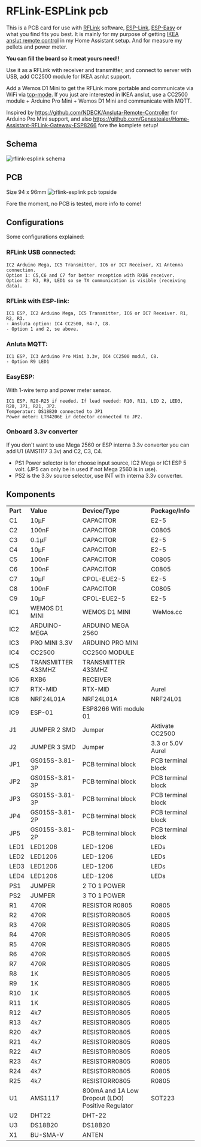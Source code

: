 RFLink-ESPLink pcb
===================

This is a PCB card for use with [RFLink](http://rflink.nl/blog2/) software, [ESP-Link](https://github.com/jeelabs/esp-link), [ESP-Easy](https://github.com/letscontrolit/ESPEasy) or what you find fits you best.
It is mainly for my purpose of getting [IKEA anslut remote control](http://www.ikea.com/se/sv/catalog/products/90300773/) in my Home Assistant setup. And for measure my pellets and power meter.

**You can fill the board so it meat yours need!!**

Use it as a RFLink with receiver and transmitter, and connect to server with USB, add CC2500 module for IKEA asnlut support.

Add a Wemos D1 Mini to get the RFLink more portable and communicate via WiFi via [tcp-mode](https://home-assistant.io/components/rflink/#tcp-mode).
If you just are interested in IKEA anslut, use a CC2500 module + Arduino Pro Mini + Wemos D1 Mini and communicate with MQTT.
 
Inspired by https://github.com/NDBCK/Ansluta-Remote-Controller for Arduino Pro Mini support, and also https://github.com/Genestealer/Home-Assistant-RFLink-Gateway-ESP8266 fore the komplete setup!

Schema
-----------
![rflink-esplink schema](https://github.com/rosangen/rflink-esplink/blob/master/PCB/img/schema-rflink-esplink.png?raw=true "Title")

PCB
------
Size 94 x 96mm
![rflink-esplink pcb topside](https://github.com/rosangen/rflink-esplink/blob/master/PCB/img/topp.jpg?raw=true "Title")

Fore the moment, no PCB is tested, more info to come!

Configurations
-----------
Some configurations explained:

### RFLink USB connected:
```
IC2 Arduino Mega, IC5 Transmitter, IC6 or IC7 Receiver, X1 Antenna connection. 
Option 1: C5,C6 and C7 for better reception with RXB6 receiver.
Option 2: R3, R9, LED1 so se TX communication is visible (receiving data).
```

### RFLink with ESP-link:
```
IC1 ESP, IC2 Arduino Mega, IC5 Transmitter, IC6 or IC7 Receiver. R1, R2, R3.
- Ansluta option: IC4 CC2500, R4-7, C8.
- Option 1 and 2, se above.
```

### Anluta MQTT:
```
IC1 ESP, IC3 Arduino Pro Mini 3.3v, IC4 CC2500 modul, C8.
- Option R9 LED1
```

### EasyESP:
With 1-wire temp and power meter sensor.
```
IC1 ESP, R20-R25 if needed. If lead needed: R10, R11, LED 2, LED3, R20, JP1, R21, JP2. 
Temperatur: DS18B20 connected to JP1
Power meter: LTR4206E ir detector connected to JP2.
```

### Onboard 3.3v converter
If you don't want to use Mega 2560 or ESP interna 3.3v converter you can add U1 (AMS1117 3.3v) and C2, C3, C4.
- PS1 Power selector is for choose input source, IC2 Mega or IC1 ESP 5 volt. (JP5 can only be in used if not Mega 2560 is in use).
- PS2 is the 3.3v source selector, use INT with interna 3.3v converter.

Komponents
-----------

<table>
<tbody>
<tr>
<td><strong>Part</strong></td>
<td><strong>Value</strong></td>
<td><strong>Device/Type</strong></td>
<td><strong>Package/Info</strong></td>
</tr>
<tr>
<td>C1</td>
<td>10&micro;F</td>
<td>CAPACITOR</td>
<td>E2-5</td>
</tr>
<tr>
<td>C2</td>
<td>100nF</td>
<td>CAPACITOR</td>
<td>C0805</td>
</tr>
<tr>
<td>C3</td>
<td>0.1&micro;F</td>
<td>CAPACITOR</td>
<td>E2-5</td>
</tr>
<tr>
<td>C4</td>
<td>10&micro;F</td>
<td>CAPACITOR</td>
<td>E2-5</td>
</tr>
<tr>
<td>C5</td>
<td>100nF</td>
<td>CAPACITOR</td>
<td>C0805</td>
</tr>
<tr>
<td>C6</td>
<td>100nF</td>
<td>CAPACITOR</td>
<td>C0805</td>
</tr>
<tr>
<td>C7</td>
<td>10&micro;F</td>
<td>CPOL-EUE2-5</td>
<td>E2-5</td>
</tr>
<tr>
<td>C8</td>
<td>100nF</td>
<td>CAPACITOR</td>
<td>C0805</td>
</tr>
<tr>
<td>C9</td>
<td>10&micro;F</td>
<td>CPOL-EUE2-5</td>
<td>E2-5</td>
</tr>
<tr>
<td>IC1</td>
<td>WEMOS D1 MINI</td>
<td>WEMOS D1 MINI</td>
<td>&nbsp;WeMos.cc</td>
</tr>
<tr>
<td>IC2</td>
<td>ARDUINO-MEGA</td>
<td>ARDUINO MEGA 2560</td>
</tr>
<tr>
<td>IC3</td>
<td>PRO MINI 3.3V</td>
<td>ARDUINO PRO MINI</td>
</tr>
<tr>
<td>IC4</td>
<td>CC2500</td>
<td>CC2500 MODULE</td>
</tr>
<tr>
<td>IC5</td>
<td>TRANSMITTER 433MHZ</td>
<td>TRANSMITTER 433MHZ</td>
</tr>
<tr>
<td>IC6</td>
<td>RXB6</td>
<td>RECEIVER</td>
</tr>
<tr>
<td>IC7</td>
<td>RTX-MID</td>
<td>RTX-MID</td>
<td>Aurel</td>
</tr>
<tr>
<td>IC8</td>
<td>NRF24L01A</td>
<td>NRF24L01A</td>
<td>NRF24L01</td>
</tr>
<tr>
<td>IC9</td>
<td>ESP-01</td>
<td>ESP8266 Wifi module 01</td>
</tr>
<tr>
<td>J1</td>
<td>JUMPER 2 SMD</td>
<td>Jumper</td>
<td>Aktivate CC2500</td>
</tr>
<tr>
<td>J2</td>
<td>JUMPER 3 SMD</td>
<td>Jumper</td>
<td>3.3 or 5.0V Aurel</td>
</tr>
<tr>
<td>JP1</td>
<td>GS015S-3.81-3P</td>
<td>PCB terminal block</td>
<td>PCB terminal block</td>
</tr>
<tr>
<td>JP2</td>
<td>GS015S-3.81-3P</td>
<td>PCB terminal block</td>
<td>PCB terminal block</td>
</tr>
<tr>
<td>JP3</td>
<td>GS015S-3.81-3P</td>
<td>PCB terminal block</td>
<td>PCB terminal block</td>
</tr>
<tr>
<td>JP4</td>
<td>GS015S-3.81-2P</td>
<td>PCB terminal block</td>
<td>PCB terminal block</td>
</tr>
<tr>
<td>JP5</td>
<td>GS015S-3.81-2P</td>
<td>PCB terminal block</td>
<td>PCB terminal block</td>
</tr>
<tr>
<td>LED1</td>
<td>LED1206</td>
<td>LED-1206</td>
<td>LEDs</td>
</tr>
<tr>
<td>LED2</td>
<td>LED1206</td>
<td>LED-1206</td>
<td>LEDs</td>
</tr>
<tr>
<td>LED3</td>
<td>LED1206</td>
<td>LED-1206</td>
<td>LEDs</td>
</tr>
<tr>
<td>LED4</td>
<td>LED1206</td>
<td>LED-1206</td>
<td>LEDs</td>
</tr>
<tr>
<td>PS1</td>
<td>JUMPER</td>
<td>2 TO 1 POWER</td>
</tr>
<tr>
<td>PS2</td>
<td>JUMPER</td>
<td>3 TO 1 POWER</td>
</tr>
<tr>
<td>R1</td>
<td>470R</td>
<td>RESISTOR R0805</td>
<td>R0805</td>
</tr>
<tr>
<td>R2</td>
<td>470R</td>
<td>RESISTORR0805</td>
<td>R0805</td>
</tr>
<tr>
<td>R3</td>
<td>470R</td>
<td>RESISTORR0805</td>
<td>R0805</td>
</tr>
<tr>
<td>R4</td>
<td>470R</td>
<td>RESISTORR0805</td>
<td>R0805</td>
</tr>
<tr>
<td>R5</td>
<td>470R</td>
<td>RESISTORR0805</td>
<td>R0805</td>
</tr>
<tr>
<td>R6</td>
<td>470R</td>
<td>RESISTORR0805</td>
<td>R0805</td>
</tr>
<tr>
<td>R7</td>
<td>470R</td>
<td>RESISTORR0805</td>
<td>R0805</td>
</tr>
<tr>
<td>R8</td>
<td>1K</td>
<td>RESISTORR0805</td>
<td>R0805</td>
</tr>
<tr>
<td>R9</td>
<td>1K</td>
<td>RESISTORR0805</td>
<td>R0805</td>
</tr>
<tr>
<td>R10</td>
<td>1K</td>
<td>RESISTORR0805</td>
<td>R0805</td>
</tr>
<tr>
<td>R11</td>
<td>1K</td>
<td>RESISTORR0805</td>
<td>R0805</td>
</tr>
<tr>
<td>R12</td>
<td>4k7</td>
<td>RESISTORR0805</td>
<td>R0805</td>
</tr>
<tr>
<td>R13</td>
<td>4k7</td>
<td>RESISTORR0805</td>
<td>R0805</td>
</tr>
<tr>
<td>R20</td>
<td>4k7</td>
<td>RESISTORR0805</td>
<td>R0805</td>
</tr>
<tr>
<td>R21</td>
<td>4k7</td>
<td>RESISTORR0805</td>
<td>R0805</td>
</tr>
<tr>
<td>R22</td>
<td>4k7</td>
<td>RESISTORR0805</td>
<td>R0805</td>
</tr>
<tr>
<td>R23</td>
<td>4k7</td>
<td>RESISTORR0805</td>
<td>R0805</td>
</tr>
<tr>
<td>R24</td>
<td>4k7</td>
<td>RESISTORR0805</td>
<td>R0805</td>
</tr>
<tr>
<td>R25</td>
<td>4k7</td>
<td>RESISTORR0805</td>
<td>R0805</td>
</tr>
<tr>
<td>U1</td>
<td>AMS1117</td>
<td>800mA and 1A Low Dropout (LDO) Positive Regulator</td>
<td>SOT223</td>
</tr>
<tr>
<td>U2</td>
<td>DHT22</td>
<td>DHT-22</td>
</tr>
<tr>
<td>U3</td>
<td>DS18B20</td>
<td>DS18B20</td>
</tr>
<tr>
<td>X1</td>
<td>BU-SMA-V</td>
<td>ANTEN</td>
</tr>
</tbody>
</table>
